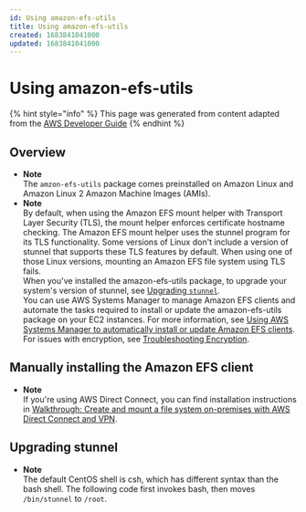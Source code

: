 ```yaml
---
id: Using amazon-efs-utils
title: Using amazon-efs-utils
created: 1683841041000
updated: 1683841041000
---
```

# Using amazon-efs-utils

{% hint style="info" %}
This page was generated from content adapted from the [AWS Developer Guide](https://github.com/awsdocs/amazon-efs-user-guide.git)
{% endhint %}

## Overview

- **Note**  
The `amzon-efs-utils` package comes preinstalled on Amazon Linux and Amazon Linux 2 Amazon Machine Images \(AMIs\)\.
- **Note**  
By default, when using the Amazon EFS mount helper with Transport Layer Security \(TLS\), the mount helper enforces certificate hostname checking\. The Amazon EFS mount helper uses the stunnel program for its TLS functionality\. Some versions of Linux don't include a version of stunnel that supports these TLS features by default\. When using one of those Linux versions, mounting an Amazon EFS file system using TLS fails\.  
When you've installed the amazon\-efs\-utils package, to upgrade your system's version of stunnel, see [Upgrading `stunnel`](upgrading-stunnel.md)\.  
You can use AWS Systems Manager to manage Amazon EFS clients and automate the tasks required to install or update the amazon\-efs\-utils package on your EC2 instances\. For more information, see [Using AWS Systems Manager to automatically install or update Amazon EFS clients](manage-efs-utils-with-aws-sys-manager.md)\.  
For issues with encryption, see [Troubleshooting Encryption](troubleshooting-efs-encryption.md)\.


## Manually installing the Amazon EFS client

- **Note**  
If you're using AWS Direct Connect, you can find installation instructions in [Walkthrough: Create and mount a file system on\-premises with AWS Direct Connect and VPN](efs-onpremises.md)\.


## Upgrading stunnel

- **Note**  
The default CentOS shell is csh, which has different syntax than the bash shell\. The following code first invokes bash, then moves `/bin/stunnel` to `/root`\.

